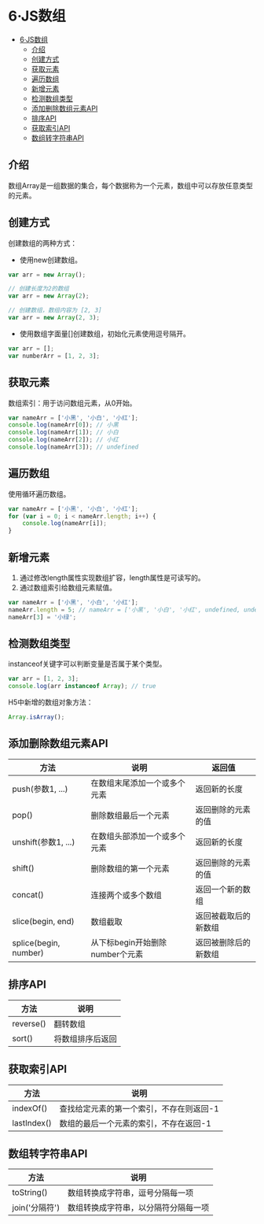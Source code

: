 # 6·JS数组

<!-- TOC -->
* [6·JS数组](#6js数组)
  * [介绍](#介绍)
  * [创建方式](#创建方式)
  * [获取元素](#获取元素)
  * [遍历数组](#遍历数组)
  * [新增元素](#新增元素)
  * [检测数组类型](#检测数组类型)
  * [添加删除数组元素API](#添加删除数组元素api)
  * [排序API](#排序api)
  * [获取索引API](#获取索引api)
  * [数组转字符串API](#数组转字符串api)
<!-- TOC -->

## 介绍
数组Array是一组数据的集合，每个数据称为一个元素，数组中可以存放任意类型的元素。

## 创建方式
创建数组的两种方式：
- 使用new创建数组。
```js
var arr = new Array();

// 创建长度为2的数组
var arr = new Array(2);

// 创建数组，数组内容为 [2, 3]
var arr = new Array(2, 3);
```

- 使用数组字面量[]创建数组，初始化元素使用逗号隔开。
```js
var arr = [];
var numberArr = [1, 2, 3];
```

## 获取元素
数组索引：用于访问数组元素，从0开始。

```js
var nameArr = ['小黑', '小白', '小红'];
console.log(nameArr[0]); // 小黑
console.log(nameArr[1]); // 小白
console.log(nameArr[2]); // 小红
console.log(nameArr[3]); // undefined
```

## 遍历数组
使用循环遍历数组。

```js
var nameArr = ['小黑', '小白', '小红'];
for (var i = 0; i < nameArr.length; i++) {
    console.log(nameArr[i]);
}
```

## 新增元素
1. 通过修改length属性实现数组扩容，length属性是可读写的。
2. 通过数组索引给数组元素赋值。

```js
var nameArr = ['小黑', '小白', '小红'];
nameArr.length = 5; // nameArr = ['小黑', '小白', '小红', undefined, undefined]
nameArr[3] = '小绿';
```

## 检测数组类型
instanceof关键字可以判断变量是否属于某个类型。

```js
var arr = [1, 2, 3];
console.log(arr instanceof Array); // true
```

H5中新增的数组对象方法：
```js
Array.isArray();
```

## 添加删除数组元素API

| 方法                    | 说明                    | 返回值        |
|-----------------------|-----------------------|------------|
| push(参数1, ...)        | 在数组末尾添加一个或多个元素        | 返回新的长度     |
| pop()                 | 删除数组最后一个元素            | 返回删除的元素的值  |
| unshift(参数1, ...)     | 在数组头部添加一个或多个元素        | 返回新的长度     |
| shift()               | 删除数组的第一个元素            | 返回删除的元素的值  |
| concat()              | 连接两个或多个数组             | 返回一个新的数组   |
| slice(begin, end)     | 数组截取                  | 返回被截取后的新数组 |
| splice(begin, number) | 从下标begin开始删除number个元素 | 返回被删除后的新数组 |

## 排序API

| 方法        | 说明       |
|-----------|----------|
| reverse() | 翻转数组     |
| sort()    | 将数组排序后返回 |

## 获取索引API

| 方法          | 说明                    |
|-------------|-----------------------|
| indexOf()   | 查找给定元素的第一个索引，不存在则返回-1 |
| lastIndex() | 数组的最后一个元素的索引，不存在返回-1  |

## 数组转字符串API

| 方法          | 说明                 |
|-------------|--------------------|
| toString()  | 数组转换成字符串，逗号分隔每一项   |
| join('分隔符') | 数组转换成字符串，以分隔符分隔每一项 |



